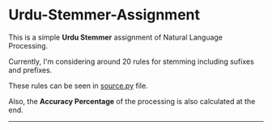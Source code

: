 # Urdu-Stemmer-Assignment
This is a simple **Urdu Stemmer** assignment of Natural Language Processing. 

Currently, I'm considering around 20 rules for stemming including sufixes and prefixes.

These rules can be seen in [source.py](/source.py) file.

Also, the **Accuracy Percentage** of the processing is also calculated at the end.


----
